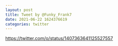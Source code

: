```yaml
--- 
layout: post 
title: Tweet by @Funky_Frank7 
date: 2021-06-22 1624376619 
categories: twitter 
--- 
```

https://twitter.com/o/status/1407363641125527557